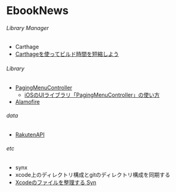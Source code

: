 # EbookNews
###### Library Manager
* Carthage
 * [Carthageを使ってビルド時間を短縮しよう](http://qiita.com/yuta-t/items/97fe9bc2bf2e97da7ec1)

###### Library
 * [PagingMenuController](https://github.com/kitasuke/PagingMenuController)
   *  [iOSのUIライブラリ「PagingMenuController」の使い方](http://qiita.com/ryotakodaira/items/a63f36588f236da740a6)
 * [Alamofire](https://github.com/Alamofire/Alamofire) 

###### data
* [RakutenAPI](http://webservice.rakuten.co.jp/api/koboebooksearch/)

###### etc
* synx
 * xcode上のディレクトリ構成とgitのディレクトリ構成を同期する
 * [Xcodeのファイルを整理する Syn](http://qiita.com/Yuta/items/fdce62fcb871912629ce)

